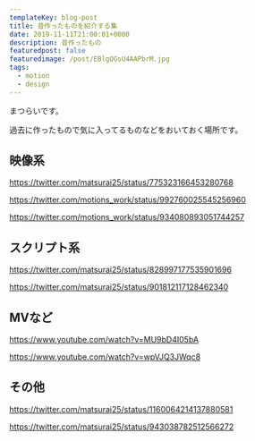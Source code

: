 ```yaml
---
templateKey: blog-post
title: 昔作ったものを紹介する集
date: 2019-11-11T21:00:01+0000
description: 昔作ったもの
featuredpost: false
featuredimage: /post/EBlgQGsU4AAPbrM.jpg
tags:
  - motion
  - design
---
```


まつらいです。

過去に作ったもので気に入ってるものなどをおいておく場所です。

## 映像系
https://twitter.com/matsurai25/status/775323166453280768

https://twitter.com/motions_work/status/992760025545256960

https://twitter.com/motions_work/status/934080893051744257

## スクリプト系
https://twitter.com/matsurai25/status/828997177535901696

https://twitter.com/matsurai25/status/901812117128462340

## MVなど
https://www.youtube.com/watch?v=MU9bD4I05bA

https://www.youtube.com/watch?v=wpVJQ3JWqc8

## その他
https://twitter.com/matsurai25/status/1160064214137880581

https://twitter.com/matsurai25/status/943038782512566272
